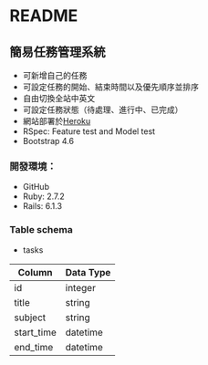 # README

## 簡易任務管理系統
* 可新增自己的任務
* 可設定任務的開始、結束時間以及優先順序並排序
* 自由切換全站中英文
* 可設定任務狀態（待處理、進行中、已完成）
* 網站部署於[Heroku](http://taskwebsite.herokuapp.com/)
* RSpec: Feature test and Model test
* Bootstrap 4.6

### 開發環境：
  * GitHub
  * Ruby: 2.7.2
  * Rails: 6.1.3

### Table schema
  * tasks

| Column     | Data Type |
| --------   | --------  |
| id         | integer   |
| title      | string    |
| subject    | string    |
| start_time | datetime  |
| end_time   | datetime  |
